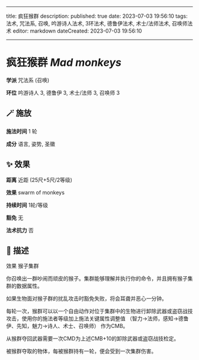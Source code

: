
---
title: 疯狂猴群
description: 
published: true
date: 2023-07-03 19:56:10
tags: 法术, 咒法系, 召唤, 吟游诗人法术, 3环法术, 德鲁伊法术, 术士/法师法术, 召唤师法术
editor: markdown
dateCreated: 2023-07-03 19:56:10

---

# **疯狂猴群** *Mad monkeys*

**学派** 咒法系 (召唤) 

**环位** 吟游诗人 3, 德鲁伊 3, 术士/法师 3, 召唤师 3

## 🪄 施放

**施法时间** 1 轮

**成分** 语言, 姿势, 圣徽

## ✨ 效果  

**距离** 近距 (25尺+5尺/2等级) 

**效果** swarm of monkeys 

**持续时间** 1轮/等级 

**豁免** 无

**法术抗力** 否

## 📖 描述

效果          猴子集群

你召唤出一群吵闹而顽皮的猴子。集群能够理解并执行你的命令，并且拥有猴子集群的数据属性。

如果生物面对猴子群的扰乱攻击时豁免失败，将会耳聋并恶心一分钟。

每轮一次，猴群可以以一个自由动作对位于集群中的生物进行卸除武器或盗窃战技攻击，使用你的施法者等级加上施法关键属性调整值 （智力→法师，感知→德鲁伊、先知，魅力→诗人、术士、召唤师） 作为CMB。

从猴群夺回武器需要一次CMD为上述CMB+10的卸除武器或盗窃战技检定。

被猴群夺取的物体，每被猴群持有一轮，便会受到一次集群伤害。
    